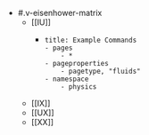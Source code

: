 - #.v-eisenhower-matrix
	- [[IU]]
		- ```
		  title: Example Commands
		  - pages
		      - *
		  - pageproperties
		      - pagetype, "fluids"
		  - namespace
		      - physics 
		  ```
	- [[IX]]
	- [[UX]]
	- [[XX]]